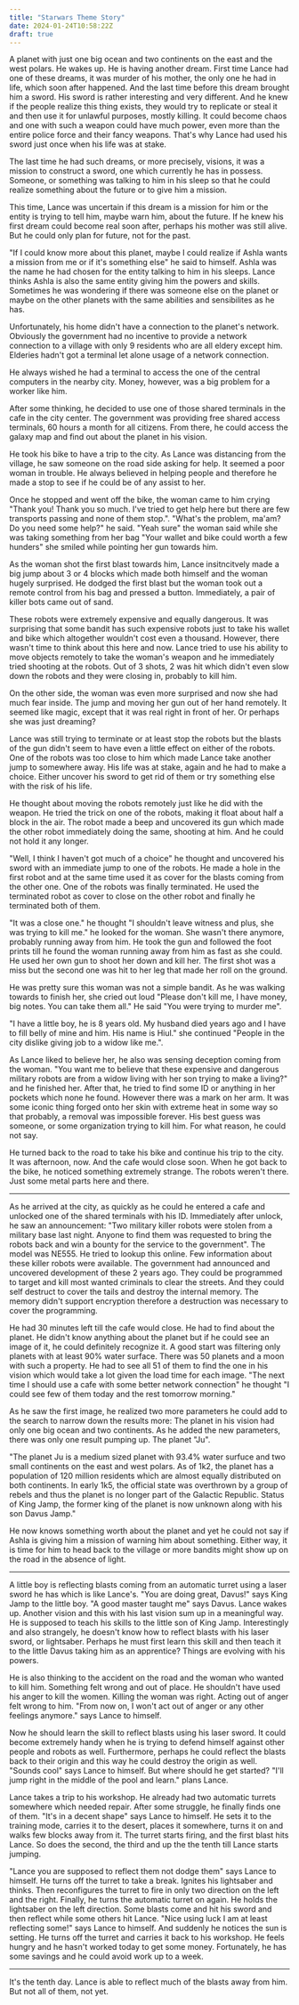 ```yaml
---
title: "Starwars Theme Story"
date: 2024-01-24T10:58:22Z
draft: true
---
```



A planet with just one big ocean and two continents on the east and the west polars. He wakes up. He is having another dream. First time Lance had one of these dreams, it was murder of his mother, the only one he had in life, which soon after happened. And the last time before this dream brought him a sword. His sword is rather interesting and very different. And he knew if the people realize this thing exists, they would try to replicate or steal it and then use it for unlawful purposes, mostly killing. It could become chaos and one with such a weapon could have much power, even more than the entire police force and their fancy weapons. That's why Lance had used his sword just once when his life was at stake.

The last time he had such dreams, or more precisely, visions, it was a mission to construct a sword, one which currently he has in possess. Someone, or something was talking to him in his sleep so that he could realize something about the future or to give him a mission.

This time, Lance was uncertain if this dream is a mission for him or the entity is trying to tell him, maybe warn him, about the future. If he knew his first dream could become real soon after, perhaps his mother was still alive. But he could only plan for future, not for the past.

"If I could know more about this planet, maybe I could realize if Ashla wants a mission from me or if it's something else" he said to himself. Ashla was the name he had chosen for the entity talking to him in his sleeps. Lance thinks Ashla is also the same entity giving him the powers and skills. Sometimes he was wondering if there was someone else on the planet or maybe on the other planets with the same abilities and sensibilites as he has.

Unfortunately, his home didn't have a connection to the planet's network. Obviously the government had no incentive to provide a network connection to a village with only 9 residents who are all eldery except him. Elderies hadn't got a terminal let alone usage of a network connection.

He always wished he had a terminal to access the one of the central computers in the nearby city. Money, however, was a big problem for a worker like him.

After some thinking, he decided to use one of those shared terminals in the cafe in the city center. The government was providing free shared access terminals, 60 hours a month for all citizens. From there, he could access the galaxy map and find out about the planet in his vision.

He took his bike to have a trip to the city. As Lance was distancing from the village, he saw someone on the road side asking for help. It seemed a poor woman in trouble. He always believed in helping people and therefore he made a stop to see if he could be of any assist to her.

Once he stopped and went off the bike, the woman came to him crying "Thank you! Thank you so much. I've tried to get help here but there are few transports passing and none of them stop.". "What's the problem, ma'am? Do you need some help?" he said. "Yeah sure" the woman said while she was taking something from her bag "Your wallet and bike could worth a few hunders" she smiled while pointing her gun towards him.

As the woman shot the first blast towards him, Lance insitncitvely made a big jump about 3 or 4 blocks which made both himself and the woman hugely surprised. He dodged the first blast but the woman took out a remote control from his bag and pressed a button. Immediately, a pair of killer bots came out of sand.

These robots were extremely expensive and equally dangerous. It was surprising that some bandit has such expensive robots just to take his wallet and bike which altogether wouldn't cost even a thousand. However, there wasn't time to think about this here and now. Lance tried to use his ability to move objects remotely to take the woman's weapon and he immediately tried shooting at the robots. Out of 3 shots, 2 was hit which didn't even slow down the robots and they were closing in, probably to kill him.

On the other side, the woman was even more surprised and now she had much fear inside. The jump and moving her gun out of her hand remotely. It seemed like magic, except that it was real right in front of her. Or perhaps she was just dreaming?

Lance was still trying to terminate or at least stop the robots but the blasts of the gun didn't seem to have even a little effect on either of the robots. One of the robots was too close to him which made Lance take another jump to somewhere away. His life was at stake, again and he had to make a choice. Either uncover his sword to get rid of them or try something else with the risk of his life.

He thought about moving the robots remotely just like he did with the weapon. He tried the trick on one of the robots, making it float about half a block in the air. The robot made a beep and uncovered its gun which made the other robot immediately doing the same, shooting at him. And he could not hold it any longer.

"Well, I think I haven't got much of a choice" he thought and uncovered his sword with an immediate jump to one of the robots. He made a hole in the first robot and at the same time used it as cover for the blasts coming from the other one. One of the robots was finally terminated. He used the terminated robot as cover to close on the other robot and finally he terminated both of them.

"It was a close one." he thought "I shouldn't leave witness and plus, she was trying to kill me." he looked for the woman. She wasn't there anymore, probably running away from him. He took the gun and followed the foot prints till he found the woman running away from him as fast as she could. He used her own gun to shoot her down and kill her. The first shot was a miss but the second one was hit to her leg that made her roll on the ground.

He was pretty sure this woman was not a simple bandit. As he was walking towards to finish her, she cried out loud "Please don't kill me, I have money, big notes. You can take them all." He said "You were trying to murder me".

"I have a little boy, he is 8 years old. My husband died years ago and I have to fill belly of mine and him. His name is Hiul." she continued "People in the city dislike giving job to a widow like me.".

As Lance liked to believe her, he also was sensing deception coming from the woman. "You want me to believe that these expensive and dangerous military robots are from a widow living with her son trying to make a living?" and he finished her. After that, he tried to find some ID or anything in her pockets which none he found. However there was a mark on her arm. It was some iconic thing forged onto her skin with extreme heat in some way so that probably, a removal was impossible forever. His best guess was someone, or some organization trying to kill him. For what reason, he could not say.

He turned back to the road to take his bike and continue his trip to the city. It was afternoon, now. And the cafe would close soon. When he got back to the bike, he noticed something extremely strange. The robots weren't there. Just some metal parts here and there.

----

As he arrived at the city, as quickly as he could he entered a cafe and unlocked one of the shared terminals with his ID. Immediately after unlock, he saw an announcement: "Two military killer robots were stolen from a military base last night. Anyone to find them was requested to bring the robots back and win a bounty for the service to the government". The model was NE555. He tried to lookup this online. Few information about these killer robots were available. The government had announced and uncovered development of these 2 years ago. They could be programmed to target and kill most wanted criminals to clear the streets. And they could self destruct to cover the tails and destroy the internal memory. The memory didn't support encryption therefore a destruction was necessary to cover the programming.

He had 30 minutes left till the cafe would close. He had to find about the planet. He didn't know anything about the planet but if he could see an image of it, he could definitely recognize it. A good start was filtering only planets with at least 90% water surface. There was 50 planets and a moon with such a property. He had to see all 51 of them to find the one in his vision which would take a lot given the load time for each image. "The next time I should use a cafe with some better network connection" he thought "I could see few of them today and the rest tomorrow morning."

As he saw the first image, he realized two more parameters he could add to the search to narrow down the results more: The planet in his vision had only one big ocean and two continents. As he added the new parameters, there was only one result pumping up. The planet "Ju".

"The planet Ju is a medium sized planet with 93.4% water surfuce and two small continents on the east and west polars. As of 1k2, the planet has a population of 120 million residents which are almost equally distributed on both continents. In early 1k5, the official state was overthrown by a group of rebels and thus the planet is no longer part of the Galactic Republic. Status of King Jamp, the former king of the planet is now unknown along with his son Davus Jamp."

He now knows something worth about the planet and yet he could not say if Ashla is giving him a mission of warning him about something. Either way, it is time for him to head back to the village or more bandits might show up on the road in the absence of light.

---

A little boy is reflecting blasts coming from an automatic turret using a laser sword he has which is like Lance's. "You are doing great, Davus!" says King Jamp to the little boy. "A good master taught me" says Davus. Lance wakes up. Another vision and this with his last vision sum up in a meaningful way. He is supposed to teach his skills to the little son of King Jamp. Interestingly and also strangely, he doesn't know how to reflect blasts with his laser sword, or lightsaber. Perhaps he must first learn this skill and then teach it to the little Davus taking him as an apprentice? Things are evolving with his powers.

He is also thinking to the accident on the road and the woman who wanted to kill him. Something felt wrong and out of place. He shouldn't have used his anger to kill the women. Killing the woman was right. Acting out of anger felt wrong to him. "From now on, I won't act out of anger or any other feelings anymore." says Lance to himself.

Now he should learn the skill to reflect blasts using his laser sword. It could become extremely handy when he is trying to defend himself against other people and robots as well. Furthermore, perhaps he could reflect the blasts back to their origin and this way he could destroy the origin as well. "Sounds cool" says Lance to himself. But where should he get started? "I'll jump right in the middle of the pool and learn." plans Lance.

Lance takes a trip to his workshop. He already had two automatic turrets somewhere which needed repair. After some struggle, he finally finds one of them. "It's in a decent shape" says Lance to himself. He sets it to the training mode, carries it to the desert, places it somewhere, turns it on and walks few blocks away from it. The turret starts firing, and the first blast hits Lance. So does the second, the third and up the the tenth till Lance starts jumping.

"Lance you are supposed to reflect them not dodge them" says Lance to himself. He turns off the turret to take a break. Ignites his lightsaber and thinks. Then reconfigures the turret to fire in only two direction on the left and the right. Finally, he turns the automatic turret on again. He holds the lightsaber on the left direction. Some blasts come and hit his sword and then reflect while some others hit Lance. "Nice using luck I am at least reflecting some!" says Lance to himself. And suddenly he notices the sun is setting. He turns off the turret and carries it back to his workshop. He feels hungry and he hasn't worked today to get some money. Fortunately, he has some savings and he could avoid work up to a week.

---

It's the tenth day. Lance is able to reflect much of the blasts away from him. But not all of them, not yet.
